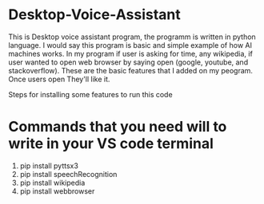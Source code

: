 # Desktop-Voice-Assistant

This is Desktop voice assistant program, the programm is written in python language. I would say
this program is basic and simple example of how AI machines works. In my program 
if user is asking for time, any wikipedia, if user wanted to open web browser by saying open (google, youtube, and stackoverflow). 
These are the basic features that I added on my peogram. Once users open They'll like it.

Steps for installing some features to run this code

# Commands that you need will to write in your VS code terminal

1) pip install pyttsx3
2) pip install speechRecognition
3) pip install wikipedia
4) pip install webbrowser 
